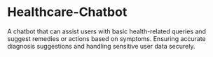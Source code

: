 # Healthcare-Chatbot
A chatbot that can assist users with basic health-related queries and suggest remedies or actions based on symptoms. Ensuring accurate diagnosis suggestions and handling sensitive user data securely.

